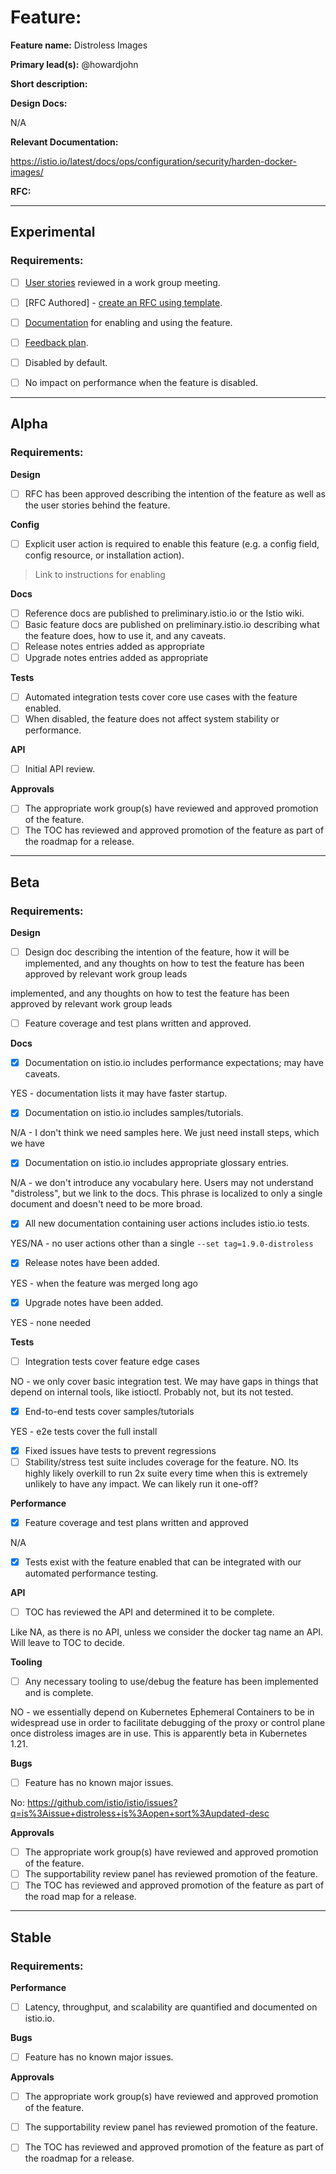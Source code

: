 [//]: # (The syntax preceeding this line is a comment marker used to help guide the author in populating this document)
[//]: # (to github. Unlike HTML comments commonly used throughout istio.io documentation, this comment will not be rendered)
[//]: # (by github. Comments must be separated by carriage return preceding and concluding the text and be a single line.)

[//]: # (This is a living document representing the maturity of a feature. Completion of this template enables Istio work groups)
[//]: # (to collect information on potential new functionality. This template should be completed before users are exposed to)
[//]: # (any new experimental feature. Please complete this template during development.)

[//]: # (The feature implementation section must be completed before submission of the document.)

# Feature:

[//]: # (All information in this section is mandatory.)

**Feature name:** Distroless Images

[//]: # (The name of the feature, e.g. Multiple control planes)

**Primary lead(s):** @howardjohn

[//]: # (The primary lead or leads responsible for the feature. These individuals serve as a point of contact for the feature.)

**Short description:**

[//]: # (A short description of the feature. One or two sentences maximum.)


**Design Docs:**

[//]: # (Design docs for feature)

N/A

**Relevant Documentation:**

[//]: # (Links to relevant documentation for feature)

https://istio.io/latest/docs/ops/configuration/security/harden-docker-images/

**RFC:**

[//]: # (Link to RFC for feature)


---

## Experimental

### Requirements:

[//]: # (All information in this section is mandatory for promotion. Please modify the links in this)
[//]: # (section.)

- [ ] [User stories](insert_your_link_here) reviewed in a work group meeting.

[//]: # (User stories are a way to communicate user value. User stories follow the style)
[//]: # (as a [type of user], I want [an action] so that [a benefit/a value]. Istio currently has no user)
[//]: # (story template. Maybe you can make one?)

[//]: # (User stories must be presented in a work group meeting. They need no approval and are later integrated)
[//]: # (into the RFCs, which do need approval for alpha. You may find value to negotiate within the work group where the)
[//]: # (user stories are presented to help clarify the user stories.)

- [ ] [RFC Authored] - [create an RFC using template](https://docs.google.com/document/d/1ewJoCcw5-04crH-M0xw4zFxz1cfwVCPnNyW4K3m4Yyc/template/preview).

[//]: # (An RFC is mandatory to graduate to experimental. The RFC does not have to be reviewed in a work group)
[//]: # (meeting to graduate to experimental.)

- [ ] [Documentation](insert_your_link_here) for enabling and using the feature.

[//]: # (The documentation instructions may exist on the developer wiki or the team drive. They may include instructions)
[//]: # (for building running a `istioctl experimental command`, or using the preview profile,)
[//]: # (or any other relevant information.)

- [ ] [Feedback plan](insert_your_link_here).

[//]: # (This may include user feedback meetings, discuss.istio.io conversations, GitHub issues, or mailing lists.)

- [ ] Disabled by default.

- [ ] No impact on performance when the feature is disabled.

---

## Alpha

### Requirements: 

**Design**

- [ ] RFC has been approved describing the intention of the feature as well as the user stories behind the feature. 

**Config**

- [ ] Explicit user action is required to enable this feature (e.g. a config field, config resource, or installation action). 

> Link to instructions for enabling

**Docs**

- [ ] Reference docs are published to preliminary.istio.io or the Istio wiki.
- [ ] Basic feature docs are published on preliminary.istio.io describing what the feature does, how to use it, and any caveats. 
- [ ] Release notes entries added as appropriate
- [ ] Upgrade notes entries added as appropriate

**Tests**

- [ ] Automated integration tests cover core use cases with the feature enabled. 
- [ ] When disabled, the feature does not affect system stability or performance. 

**API**

- [ ] Initial API review.

**Approvals**

- [ ] The appropriate work group(s) have reviewed and approved promotion of the feature.
- [ ] The TOC has reviewed and approved promotion of the feature as part of the
	roadmap for a release.

---

## Beta

### Requirements: 

**Design**

- [ ] Design doc describing the intention of the feature, how it will be
	implemented, and any thoughts on how to test the feature has been approved by
	relevant work group leads

implemented, and any thoughts on how to test the feature has been approved by
relevant work group leads

- [ ] Feature coverage and test plans written and approved.

**Docs** 

- [x] Documentation on istio.io includes performance expectations; may have caveats. 

YES - documentation lists it may have faster startup.

- [x] Documentation on istio.io includes samples/tutorials. 

N/A - I don't think we need samples here. We just need install steps, which we have

- [x] Documentation on istio.io includes appropriate glossary entries. 

N/A - we don't introduce any vocabulary here. Users may not understand "distroless", but we link to the docs. This phrase is localized to only a single document and doesn't need to be more broad.

- [x] All new documentation containing user actions includes istio.io tests.

YES/NA - no user actions other than a single `--set tag=1.9.0-distroless`

- [x] Release notes have been added. 

YES - when the feature was merged long ago

- [x] Upgrade notes have been added. 

YES - none needed

**Tests**

- [ ] Integration tests cover feature edge cases

NO - we only cover basic integration test. We may have gaps in things that depend on internal tools, like istioctl. Probably not, but its not tested.

- [x] End-to-end tests cover samples/tutorials

YES - e2e tests cover the full install

- [x] Fixed issues have tests to prevent regressions
- [ ] Stability/stress test suite includes coverage for the feature.
NO. Its highly likely overkill to run 2x suite every time when this is extremely unlikely to have any impact. We can likely run it one-off?

**Performance**

- [x] Feature coverage and test plans written and approved 

N/A

- [x] Tests exist with the feature enabled that can be integrated with our automated performance testing.

**API**

- [ ] TOC has reviewed the API and determined it to be complete. 

Like NA, as there is no API, unless we consider the docker tag name an API. Will leave to TOC to decide.

**Tooling**

- [ ] Any necessary tooling to use/debug the feature has been implemented and is complete. 

NO - we essentially depend on Kubernetes Ephemeral Containers to be in widespread use in order to facilitate debugging of the proxy or control plane once distroless images are in use. This is apparently beta in Kubernetes 1.21.

**Bugs**

- [ ] Feature has no known major issues.

No: https://github.com/istio/istio/issues?q=is%3Aissue+distroless+is%3Aopen+sort%3Aupdated-desc

**Approvals**

- [ ] The appropriate work group(s) have reviewed and approved promotion of the feature.
- [ ] The supportability review panel has reviewed promotion of the feature.  
- [ ] The TOC has reviewed and approved promotion of the feature as part of the
	road map for a release.

---

## Stable

### Requirements: 

**Performance**

- [ ] Latency, throughput, and scalability are quantified and documented on
	istio.io. 

**Bugs**

- [ ] Feature has no known major issues. 

**Approvals**

- [ ] The appropriate work group(s) have reviewed and approved promotion of the feature.
- [ ] The supportability review panel has reviewed promotion of the feature.  
- [ ] The TOC has reviewed and approved promotion of the feature as part of the
	roadmap for a release.


